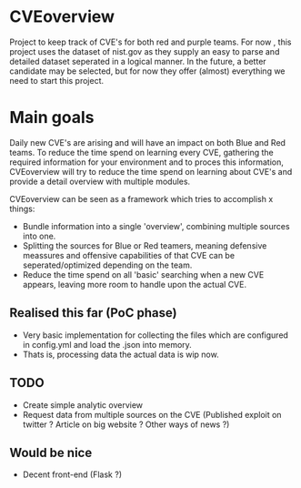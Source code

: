 # CVEoverview

Project to keep track of CVE's for both red and purple teams.
For now , this project uses the dataset of nist.gov as they supply an easy to parse and detailed dataset seperated in a logical manner.
In the future, a better candidate may be selected, but for now they offer (almost) everything we need to start this project.

# Main goals

Daily new CVE's are arising and will have an impact on both Blue and Red teams.
To reduce the time spend on learning every CVE, gathering the required information for your environment and to proces this information, CVEoverview will try to reduce the time spend on learning about CVE's and provide a detail overview with multiple modules.

CVEoverview can be seen as a framework which tries to accomplish x things:
- Bundle information into a single 'overview', combining multiple sources into one.
- Splitting the sources for Blue or Red teamers, meaning defensive meassures and offensive capabilities of that CVE can be seperated/optimized depending on the team.
- Reduce the time spend on all 'basic' searching when a new CVE appears, leaving more room to handle upon the actual CVE.

## Realised this far (PoC phase)
- Very basic implementation for collecting the files which are configured in config.yml and load the .json into memory.
- Thats is, processing data the actual data is wip now.

## TODO
- Create simple analytic overview
- Request data from multiple sources on the CVE (Published exploit on twitter ? Article on big website ? Other ways of news ?)

## Would be nice
- Decent front-end (Flask ?)
